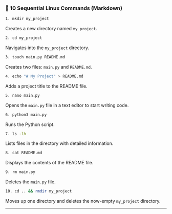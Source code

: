 ### 🐧 10 Sequential Linux Commands (Markdown)

```bash
1. mkdir my_project
```

Creates a new directory named `my_project`.

```bash
2. cd my_project
```

Navigates into the `my_project` directory.

```bash
3. touch main.py README.md
```

Creates two files: `main.py` and `README.md`.

```bash
4. echo "# My Project" > README.md
```

Adds a project title to the README file.

```bash
5. nano main.py
```

Opens the `main.py` file in a text editor to start writing code.

```bash
6. python3 main.py
```

Runs the Python script.

```bash
7. ls -lh
```

Lists files in the directory with detailed information.

```bash
8. cat README.md
```

Displays the contents of the README file.

```bash
9. rm main.py
```

Deletes the `main.py` file.

```bash
10. cd .. && rmdir my_project
```

Moves up one directory and deletes the now-empty `my_project` directory.

---
